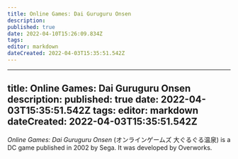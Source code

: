 ```yaml
---
title: Online Games: Dai Guruguru Onsen
description: 
published: true
date: 2022-04-10T15:26:09.834Z
tags: 
editor: markdown
dateCreated: 2022-04-03T15:35:51.542Z
---
```


---
title: Online Games: Dai Guruguru Onsen
description: 
published: true
date: 2022-04-03T15:35:51.542Z
tags: 
editor: markdown
dateCreated: 2022-04-03T15:35:51.542Z
---

_Online Games: Dai Guruguru Onsen_ (<span lang='ja'>オンラインゲームズ 大ぐるぐる温泉</span>) is a DC game published in 2002 by Sega.
It was developed by Overworks.